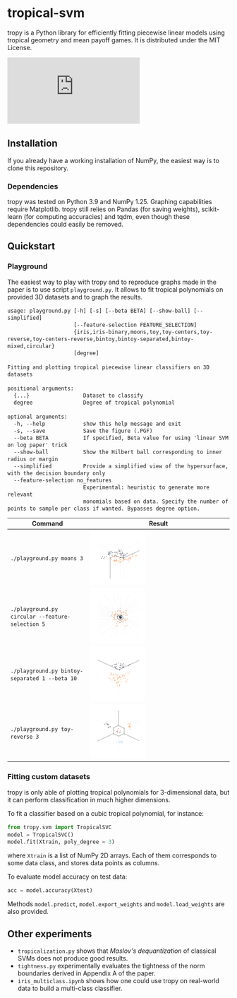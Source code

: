# tropical-svm

tropy is a Python library for efficiently fitting piecewise linear models using tropical geometry and mean payoff games. It is distributed under the MIT License.

![Read the (draft) paper behind this library.](https://raw.githubusercontent.com/samuelbx/tropical-svm/main/tex/Report_WIP.pdf)

## Installation

If you already have a working installation of NumPy, the easiest way is to clone this repository.

### Dependencies

tropy was tested on Python 3.9 and NumPy 1.25. Graphing capabilities require Matplotlib. tropy still relies on Pandas (for saving weights), scikit-learn (for computing accuracies) and tqdm, even though these dependencies could easily be removed.

## Quickstart

### Playground

The easiest way to play with tropy and to reproduce graphs made in the paper is to use script `playground.py`. It allows to fit tropical polynomials on provided 3D datasets and to graph the results.

```
﻿﻿﻿﻿﻿usage: playground.py [-h] [-s] [--beta BETA] [--show-ball] [--simplified]
                     [--feature-selection FEATURE_SELECTION]
                     {iris,iris-binary,moons,toy,toy-centers,toy-reverse,toy-centers-reverse,bintoy,bintoy-separated,bintoy-mixed,circular}
                     [degree]

Fitting and plotting tropical piecewise linear classifiers on 3D datasets

positional arguments:
  {...}                 Dataset to classify
  degree                Degree of tropical polynomial

optional arguments:
  -h, --help            show this help message and exit
  -s, --save            Save the figure (.PGF)
  --beta BETA           If specified, Beta value for using 'linear SVM on log paper' trick
  --show-ball           Show the Hilbert ball corresponding to inner radius or margin
  --simplified          Provide a simplified view of the hypersurface, with the decision boundary only
  --feature-selection no_features
                        Experimental: heuristic to generate more relevant
                        monomials based on data. Specify the number of points to sample per class if wanted. Bypasses degree option.

```

| Command | Result |
|--|--|
| `./playground.py moons 3` | <img src="https://raw.githubusercontent.com/samuelbx/tropical-svm/main/img/moons_3.svg" width="40%"> |
| `./playground.py circular --feature-selection 5` | <img src="https://raw.githubusercontent.com/samuelbx/tropical-svm/main/img/circular_1.svg" width="40%"> |
| `./playground.py bintoy-separated 1 --beta 10` | <img src="https://raw.githubusercontent.com/samuelbx/tropical-svm/main/img/bintoy-separated_1.svg" width="40%"> |
| `./playground.py toy-reverse 3` | <img src="https://raw.githubusercontent.com/samuelbx/tropical-svm/main/img/toy-reverse_3.svg" width="40%"> |


### Fitting custom datasets

tropy is only able of plotting tropical polynomials for 3-dimensional data, but it can perform classification in much higher dimensions.

To fit a classifier based on a cubic tropical polynomial, for instance:
```python
from tropy.svm import TropicalSVC
model = TropicalSVC()
model.fit(Xtrain, poly_degree = 3)
```
where `Xtrain` is a list of NumPy 2D arrays. Each of them corresponds to some data class, and stores data points as columns.

To evaluate model accuracy on test data:
```python
acc = model.accuracy(Xtest)
```

Methods `model.predict`, `model.export_weights` and `model.load_weights` are also provided.

## Other experiments

- `tropicalization.py` shows that *Maslov's dequantization* of classical SVMs does not produce good results.
- `tightness.py` experimentally evaluates the tightness of the norm boundaries derived in Appendix A of the paper.
- `iris_multiclass.ipynb` shows how one could use tropy on real-world data to build a multi-class classifier.
